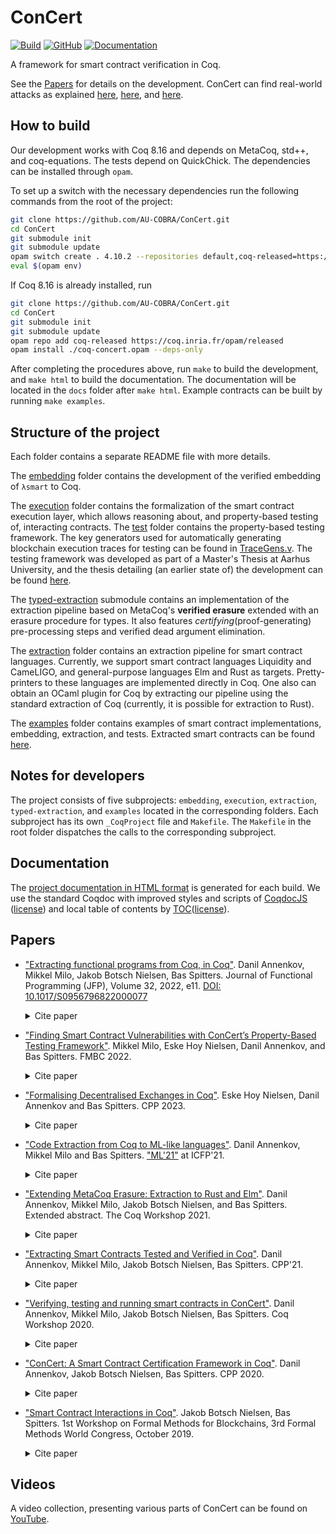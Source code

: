 # ConCert
[![Build](https://github.com/AU-COBRA/ConCert/actions/workflows/build.yml/badge.svg)](https://github.com/AU-COBRA/ConCert/actions/workflows/build.yml)
[![GitHub](https://img.shields.io/github/license/AU-COBRA/ConCert)](https://github.com/AU-COBRA/ConCert/blob/master/LICENSE)
[![Documentation](https://img.shields.io/github/deployments/au-cobra/ConCert/github-pages?label=docs)](https://au-cobra.github.io/ConCert/)

A framework for smart contract verification in Coq.

See the [Papers](#papers) for details on the development.
ConCert can find real-world attacks as explained
[here](https://medium.com/blockchain-academy-network/finding-real-world-bugs-in-smart-contract-interactions-with-property-based-testing-9eb59b117785),
[here](https://medium.com/blockchain-academy-network/preventing-an-8m-attack-on-ethereums-bzx-defi-platform-with-property-based-testing-12234d9479b7), and
[here](https://medium.com/@bawspitters/using-formal-methods-to-prevent-creating-money-out-of-thin-air-5f30057fe3d3).

## How to build


Our development works with Coq 8.16 and depends on MetaCoq, std++, and coq-equations.
The tests depend on QuickChick.
The dependencies can be installed through `opam`.

To set up a switch with the necessary dependencies run the following commands from the root of the project:

```bash
git clone https://github.com/AU-COBRA/ConCert.git
cd ConCert
git submodule init
git submodule update
opam switch create . 4.10.2 --repositories default,coq-released=https://coq.inria.fr/opam/released --deps-only
eval $(opam env)
```

If Coq 8.16 is already installed, run

```bash
git clone https://github.com/AU-COBRA/ConCert.git
cd ConCert
git submodule init
git submodule update
opam repo add coq-released https://coq.inria.fr/opam/released
opam install ./coq-concert.opam --deps-only
```

After completing the procedures above, run `make` to build the development, and `make html` to build the documentation.
The documentation will be located in the `docs` folder after `make html`.
Example contracts can be built by running `make examples`.

## Structure of the project

Each folder contains a separate README file with more details.

The [embedding](embedding/) folder contains the development of the verified embedding of ``λsmart`` to Coq.

The [execution](execution/) folder contains the formalization of the smart
contract execution layer, which allows reasoning about, and property-based testing of, interacting contracts. The [test](execution/test) folder contains the property-based testing framework. The key generators used for automatically generating blockchain execution traces for testing can be found in [TraceGens.v](execution/test/TraceGens.v). The testing framework was developed as part of a Master's Thesis at Aarhus University, and the thesis detailing (an earlier state of) the development can be found [here](https://github.com/mikkelmilo/ConCert-QuickChick-Testing-Thesis).

The [typed-extraction](https://github.com/AU-COBRA/typed-extraction) submodule contains an implementation of the extraction pipeline based on MetaCoq's **verified erasure** extended with an erasure procedure for types.
It also features *certifying*(proof-generating) pre-processing steps and verified dead argument elimination.

The [extraction](extraction/) folder contains an extraction pipeline for smart contract languages.
Currently, we support smart contract languages Liquidity and CameLIGO, and general-purpose languages Elm and Rust as targets.
Pretty-printers to these languages are implemented directly in Coq.
One also can obtain an OCaml plugin for Coq by extracting our pipeline using the standard extraction of Coq (currently, it is possible for extraction to Rust).

The [examples](examples/) folder contains examples of smart contract implementations, embedding, extraction, and tests. Extracted smart contracts can be found [here](https://github.com/AU-COBRA/extraction-results).

## Notes for developers

The project consists of five subprojects: `embedding`, `execution`, `extraction`, `typed-extraction`, and `examples` located in the corresponding folders.
Each subproject has its own `_CoqProject` file and `Makefile`.
The `Makefile` in the root folder dispatches the calls to the corresponding subproject.

## Documentation

The [project documentation in HTML format](https://au-cobra.github.io/ConCert/toc.html) is generated for each build.
We use the standard Coqdoc with improved styles and scripts of [CoqdocJS](https://github.com/tebbi/coqdocjs) ([license](extra/resources/coqdocjs/LICENSE)) and local table of contents by [TOC](https://github.com/jgallen23/toc)([license](extra/resources/toc/LICENSE)).

## Papers
- ["Extracting functional programs from Coq, in Coq"](https://arxiv.org/abs/2108.02995).
  Danil Annenkov, Mikkel Milo, Jakob Botsch Nielsen, Bas Spitters.
  Journal of Functional Programming (JFP), Volume 32, 2022, e11. [DOI: 10.1017/S0956796822000077](https://doi.org/10.1017/S0956796822000077)
  <br>
  <details>
    <summary>Cite paper</summary>
    
    ```
    @article{annenkov_milo_nielsen_spitters_2022,
      author={ANNENKOV, DANIL and MILO, MIKKEL and NIELSEN, JAKOB BOTSCH and SPITTERS, BAS},
      title={{Extracting functional programs from Coq, in Coq}},
      volume={32},
      DOI={10.1017/S0956796822000077},
      journal={Journal of Functional Programming},
      publisher={Cambridge University Press},
      year={2022},
      pages={e11}
    }
    ```
  </details>
- ["Finding Smart Contract Vulnerabilities with ConCert’s Property-Based Testing Framework"](https://arxiv.org/abs/2208.00758).
  Mikkel Milo, Eske Hoy Nielsen, Danil Annenkov, and Bas Spitters.
  FMBC 2022.
  <br>
  <details>
    <summary>Cite paper</summary>
    
    ```
    @InProceedings{milo_et_al:OASIcs.FMBC.2022.2,
      author =	{Milo, Mikkel and Nielsen, Eske Hoy and Annenkov, Danil and Spitters, Bas},
      title =	{{Finding Smart Contract Vulnerabilities with ConCert’s Property-Based Testing Framework}},
      booktitle =	{4th International Workshop on Formal Methods for Blockchains (FMBC 2022)},
      pages =	{2:1--2:13},
      series =	{Open Access Series in Informatics (OASIcs)},
      ISBN =	{978-3-95977-250-1},
      ISSN =	{2190-6807},
      year =	{2022},
      volume =	{105},
      editor =	{Dargaye, Zaynah and Schneidewind, Clara},
      publisher =	{Schloss Dagstuhl -- Leibniz-Zentrum f{\"u}r Informatik},
      address =	{Dagstuhl, Germany},
      URL =		{https://drops.dagstuhl.de/opus/volltexte/2022/17183},
      URN =		{urn:nbn:de:0030-drops-171834},
      doi =		{10.4230/OASIcs.FMBC.2022.2},
      annote =	{Keywords: Smart Contracts, Formal Verification, Property-Based Testing, Coq}
    }
    ```
  </details>
- ["Formalising Decentralised Exchanges in Coq"](https://arxiv.org/abs/2203.08016).
  Eske Hoy Nielsen, Danil Annenkov and Bas Spitters.
  CPP 2023.
  <br>
  <details>
    <summary>Cite paper</summary>
    
    ```
    @inproceedings{10.1145/3573105.3575685,
        author = {Nielsen, Eske Hoy and Annenkov, Danil and Spitters, Bas},
        title = {Formalising Decentralised Exchanges in Coq},
        year = {2023},
        isbn = {9798400700262},
        publisher = {Association for Computing Machinery},
        address = {New York, NY, USA},
        url = {https://doi.org/10.1145/3573105.3575685},
        doi = {10.1145/3573105.3575685},
        booktitle = {Proceedings of the 12th ACM SIGPLAN International Conference on Certified Programs and Proofs},
        pages = {290–302},
        numpages = {13},
        keywords = {smart contracts, Coq, decentralized finance, blockchain, software correctness},
        location = {Boston, MA, USA},
        series = {CPP 2023}
    }
    ```
  </details>
- ["Code Extraction from Coq to ML-like languages"](papers/ML-family.pdf).
  Danil Annenkov, Mikkel Milo and Bas Spitters.
  ["ML'21"](https://icfp21.sigplan.org/details/mlfamilyworkshop-2021-papers/8/Code-Extraction-from-Coq-to-ML-like-languages) at ICFP'21.
  <br>
  <details>
    <summary>Cite paper</summary>

    ```
    @article{annenkovcode,
      title={Code Extraction from Coq to ML-like languages},
      author={Annenkov, Danil and Milo, Mikkel and Spitters, Bas},
      year = {2021},
      url = {https://icfp21.sigplan.org/details/mlfamilyworkshop-2021-papers/8/Code-Extraction-from-Coq-to-ML-like-languages},
      location = {ML’21 at ICFP’21,}
    }
    ```
  </details>
- ["Extending MetaCoq Erasure: Extraction to Rust and Elm"](https://dannenkov.me/papers/extraction-rust-elm-coq-workshop2021.pdf).
  Danil Annenkov, Mikkel Milo, Jakob Botsch Nielsen, and Bas Spitters.
  Extended abstract. The Coq Workshop 2021.
  <br>
  <details>
    <summary>Cite paper</summary>

    ```
    @article{annenkovextending,
      title={Extending MetaCoq Erasure: Extraction to Rust and Elm},
      author={Annenkov, Danil and Milo, Mikkel and Nielsen, Jakob Botsch and Spitters, Bas},
      year = {2021},
      url = {https://dannenkov.me/papers/extraction-rust-elm-coq-workshop2021.pdf},
      location = {Coq Workshop 2021}
    }
    ```
  </details>
- ["Extracting Smart Contracts Tested and Verified in Coq"](https://arxiv.org/abs/2012.09138).
  Danil Annenkov, Mikkel Milo, Jakob Botsch Nielsen, Bas Spitters.
  CPP'21.
  <br>
  <details>
    <summary>Cite paper</summary>

    ```
    @inproceedings{ConCert-extraction-testing,
      author = {Annenkov, Danil and Milo, Mikkel and Nielsen, Jakob Botsch and Spitters, Bas},
      title = {Extracting Smart Contracts Tested and Verified in Coq},
      year = {2021},
      isbn = {9781450382991},
      publisher = {Association for Computing Machinery},
      url = {https://doi.org/10.1145/3437992.3439934},
      doi = {10.1145/3437992.3439934},
      pages = {105–121},
      numpages = {17},
      location = {Virtual, Denmark},
      series = {CPP 2021}
    }
    ```
  </details>
- ["Verifying, testing and running smart contracts in ConCert"](https://cs.au.dk/fileadmin/site_files/cs/AA_pdf/COBRA_Paper_-_Verifying__testing_and_running_smart_contracts_in_ConCert.pdf).
  Danil Annenkov, Mikkel Milo, Jakob Botsch Nielsen, Bas Spitters.
  Coq Workshop 2020.
  <br>
  <details>
    <summary>Cite paper</summary>

    ```
    @article{annenkovverifying,
      title={Verifying, testing and running smart contracts in ConCert},
      author={Annenkov, Danil and Milo, Mikkel and Nielsen, Jakob Botsch and Spitters, Bas},
      year = {2020},
      url = {https://cs.au.dk/fileadmin/site_files/cs/AA_pdf/COBRA_Paper_-_Verifying__testing_and_running_smart_contracts_in_ConCert.pdf},
      location = {Coq Workshop 2020}
    }
    ```
  </details>
- ["ConCert: A Smart Contract Certification Framework in Coq"](https://arxiv.org/abs/1907.10674).
  Danil Annenkov, Jakob Botsch Nielsen, Bas Spitters.
  CPP 2020.
  <br>
  <details>
    <summary>Cite paper</summary>

    ```
    @article{ConCert,
      title={ConCert: a smart contract certification framework in Coq},
      ISBN={9781450370974},
      url={https://dx.doi.org/10.1145/3372885.3373829},
      DOI={10.1145/3372885.3373829},
      journal={Proceedings of the 9th ACM SIGPLAN International Conference on Certified Programs and Proofs},
      publisher={ACM},
      author={Annenkov, Danil and Nielsen, Jakob Botsch and Spitters, Bas},
      year={2020},
      month={Jan}
    }
    ```
  </details>
- ["Smart Contract Interactions in Coq"](https://arxiv.org/abs/1911.04732).
   Jakob Botsch Nielsen, Bas Spitters.
   1st Workshop on Formal Methods for Blockchains, 3rd Formal Methods World Congress, October 2019.
  <br>
  <details>
    <summary>Cite paper</summary>
    
    ```
    @inproceedings{smart-contract-interactions,
      author    = {Jakob Botsch Nielsen and
                  Bas Spitters},
      title     = {Smart Contract Interactions in Coq},
      booktitle = {{FM} Workshops {(1)}},
      series    = {Lecture Notes in Computer Science},
      volume    = {12232},
      pages     = {380--391},
      publisher = {Springer},
      year      = {2019}
    }
    ```
  </details>

## Videos
A video collection, presenting various parts of ConCert can be found on [YouTube](https://www.youtube.com/playlist?list=PLWcJeGdOHpbxb_DhcfppHRrZKW7wPO9qQ).
